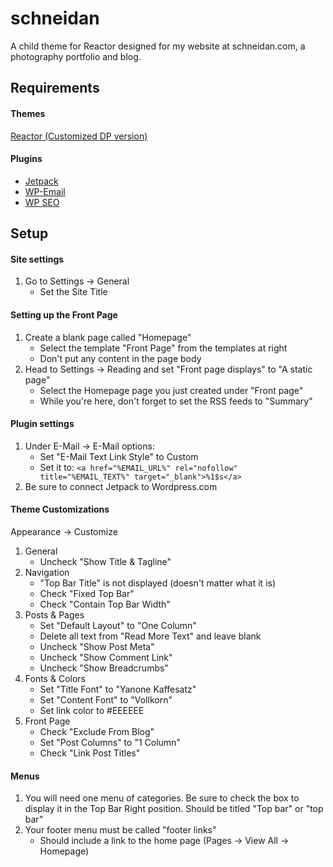 # schneidan 

A child theme for Reactor designed for my website at schneidan.com, a photography portfolio and blog.

## Requirements

#### Themes

[Reactor (Customized DP version)](http://extras.denverpost.com/media/wp/reactor.zip)

#### Plugins

* [Jetpack](https://wordpress.org/plugins/jetpack/)
* [WP-Email](https://wordpress.org/plugins/wp-email/)
* [WP SEO](https://wordpress.org/plugins/wordpress-seo/)

## Setup

#### Site settings

1. Go to Settings -> General
	* Set the Site Title

#### Setting up the Front Page

1. Create a blank page called "Homepage"
	* Select the template "Front Page" from the templates at right
	* Don't put any content in the page body
2. Head to Settings -> Reading and set "Front page displays"  to "A static page"
	* Select the Homepage page you just created under "Front page"
	* While you're here, don't forget to set the RSS feeds to "Summary"

#### Plugin settings

1. Under E-Mail -> E-Mail options:
	* Set "E-Mail Text Link Style" to Custom
	* Set it to: `<a href="%EMAIL_URL%" rel="nofollow" title="%EMAIL_TEXT%" target="_blank">%1$s</a>`
2. Be sure to connect Jetpack to Wordpress.com

#### Theme Customizations

Appearance -> Customize

1. General
	* Uncheck "Show Title & Tagline"
2. Navigation
	* "Top Bar Title" is not displayed (doesn't matter what it is)
	* Check "Fixed Top Bar"
	* Check "Contain Top Bar Width"
3. Posts & Pages
	* Set "Default Layout" to "One Column"
	* Delete all text from "Read More Text" and leave blank
	* Uncheck "Show Post Meta"
	* Uncheck "Show Comment Link"
	* Uncheck "Show Breadcrumbs"
4. Fonts & Colors
	* Set "Title Font" to "Yanone Kaffesatz"
	* Set "Content Font" to "Vollkorn"
	* Set link color to #EEEEEE
5. Front Page
	* Check "Exclude From Blog"
	* Set "Post Columns" to "1 Column"
	* Check "Link Post Titles"

#### Menus

1. You will need one menu of categories. Be sure to check the box to display it in the Top Bar Right position. Should be titled "Top bar" or "top bar"
2. Your footer menu must be called "footer links"
	* Should include a link to the home page (Pages -> View All -> Homepage)

